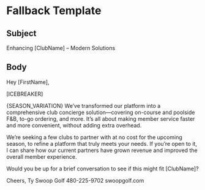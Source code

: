 # Fallback Template

## Subject
Enhancing [ClubName] – Modern Solutions

## Body
Hey [FirstName],

[ICEBREAKER]

{SEASON_VARIATION} We’ve transformed our platform into a comprehensive club concierge solution—covering on-course and poolside F&B, to-go ordering, and more. It’s all about making member service faster and more convenient, without adding extra overhead.

We’re seeking a few clubs to partner with at no cost for the upcoming season, to refine a platform that truly meets your needs. If you’re open to it, I can share how our current partners have grown revenue and improved the overall member experience.

Would you be up for a brief conversation to see if this might fit [ClubName]?

Cheers,
Ty
Swoop Golf
480-225-9702
swoopgolf.com